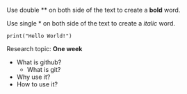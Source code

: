 Use double ** on both side of the text to create a **bold** word.

Use single * on both side of the text to create a *italic* word.


    print("Hello World!")


Research topic: **One week**
- What is github?
  - What is git?
- Why use it?
- How to use it?

